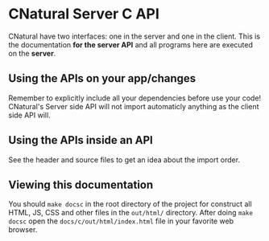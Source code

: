 # CNatural Server C API #

CNatural have two interfaces: one in the server and one in the client.
This is the documentation **for the server API** and all programs here
are executed on the **server**.

## Using the APIs on your app/changes ##

Remember to explicitly include all your dependencies before use
your code! CNatural's Server side API will not import automaticly
anything as the client side API will.

## Using the APIs **inside** an API ##

See the header and source files to get an idea about the import
order.

## Viewing this documentation ##

You should `make docsc` in the root directory of the project
for construct all HTML, JS, CSS and other files in the `out/html/`
directory. After doing `make docsc` open the `docs/c/out/html/index.html`
file in your favorite web browser.

